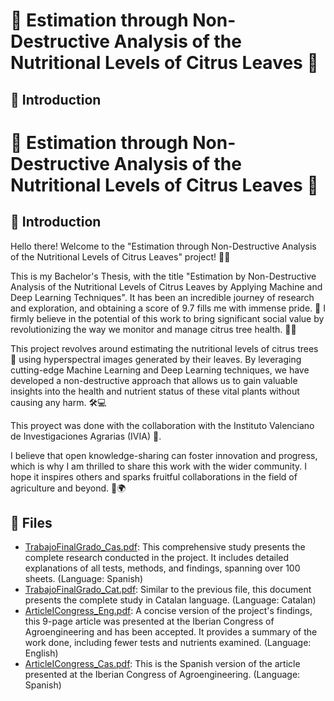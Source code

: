 <!DOCTYPE html>
<html>


<body>
  <h1>🌳 Estimation through Non-Destructive Analysis of the Nutritional Levels of Citrus Leaves 🍊</h1>

  <h2>📝 Introduction</h2>
  <h1>🌳 Estimation through Non-Destructive Analysis of the Nutritional Levels of Citrus Leaves 🍊</h1>

  <h2>📝 Introduction</h2>
  <p>
    Hello there! Welcome to the "Estimation through Non-Destructive Analysis of the Nutritional Levels of Citrus Leaves"
    project! 🌿🔬
  </p>

  <p>
    This is my Bachelor's Thesis, with the title "Estimation by Non-Destructive Analysis of the Nutritional Levels of Citrus Leaves by Applying Machine and Deep
    Learning Techniques". It has been an incredible journey of research and exploration, and obtaining a score of 9.7
    fills me with immense pride. 🏅 I firmly believe in the potential of this work to bring significant social value by
    revolutionizing the way we monitor and manage citrus tree health. 🌳🍃
  </p>

  <p>
    This project revolves around estimating the nutritional levels of citrus trees 🍊 using hyperspectral images generated
    by their leaves. By leveraging cutting-edge Machine Learning and Deep Learning techniques, we have developed a
    non-destructive approach that allows us to gain valuable insights into the health and nutrient status of these vital
    plants without causing any harm. 🛠️💻
  </p>

  <p>
  This proyect was done with the collaboration with the Instituto Valenciano de Investigaciones Agrarias (IVIA) 🤝.
  </p>

  <p>
    I believe that open knowledge-sharing can foster innovation and progress, which is why I am thrilled to share this
    work with the wider community. I hope it inspires others and sparks fruitful collaborations in the field of
    agriculture and beyond. 🌱🌍
  </p>

  <h2>📂 Files</h2>
  <ul>
    <li><a href="TrabajoFinalGrado_Cas.pdf">TrabajoFinalGrado_Cas.pdf</a>: This comprehensive study presents the complete
      research conducted in the project. It includes detailed explanations of all tests, methods, and findings, spanning
      over 100 sheets. (Language: Spanish)</li>
    <li><a href="TrabajoFinalGrado_Cat.pdf">TrabajoFinalGrado_Cat.pdf</a>: Similar to the previous file, this document
      presents the complete study in Catalan language. (Language: Catalan)</li>
    <li><a href="ArticleICongress_Eng.pdf">ArticleICongress_Eng.pdf</a>: A concise version of the project's findings,
      this 9-page article was presented at the Iberian Congress of Agroengineering and has been accepted. It provides a
      summary of the work done, including fewer tests and nutrients examined. (Language: English)</li>
    <li><a href="ArticleICongress_Cas.pdf">ArticleICongress_Cas.pdf</a>: This is the Spanish version of the article
      presented at the Iberian Congress of Agroengineering. (Language: Spanish)</li>
  </ul>
</body>

</html>

